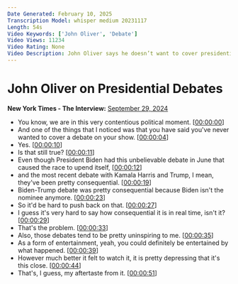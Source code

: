 ```yaml
---
Date Generated: February 10, 2025
Transcription Model: whisper medium 20231117
Length: 54s
Video Keywords: ['John Oliver', 'Debate']
Video Views: 11234
Video Rating: None
Video Description: John Oliver says he doesn’t want to cover presidential debates on “Last Week Tonight,” but after the last one, he’s dismayed that the election is so close. Listen to more on “The Interview” podcast.
---
```


# John Oliver on Presidential Debates
**New York Times - The Interview:** [September 29, 2024](https://www.youtube.com/watch?v=VlBuLooumwQ)
*  You know, we are in this very contentious political moment. [[00:00:00](https://www.youtube.com/watch?v=VlBuLooumwQ&t=0.0s)]
*  And one of the things that I noticed was that you have said you've never wanted to cover a debate on your show. [[00:00:04](https://www.youtube.com/watch?v=VlBuLooumwQ&t=4.08s)]
*  Yes. [[00:00:10](https://www.youtube.com/watch?v=VlBuLooumwQ&t=10.32s)]
*  Is that still true? [[00:00:11](https://www.youtube.com/watch?v=VlBuLooumwQ&t=11.24s)]
*  Even though President Biden had this unbelievable debate in June that caused the race to upend itself, [[00:00:12](https://www.youtube.com/watch?v=VlBuLooumwQ&t=12.8s)]
*  and the most recent debate with Kamala Harris and Trump, I mean, they've been pretty consequential. [[00:00:19](https://www.youtube.com/watch?v=VlBuLooumwQ&t=19.68s)]
*  Biden-Trump debate was pretty consequential because Biden isn't the nominee anymore. [[00:00:23](https://www.youtube.com/watch?v=VlBuLooumwQ&t=23.6s)]
*  So it'd be hard to push back on that. [[00:00:27](https://www.youtube.com/watch?v=VlBuLooumwQ&t=27.44s)]
*  I guess it's very hard to say how consequential it is in real time, isn't it? [[00:00:29](https://www.youtube.com/watch?v=VlBuLooumwQ&t=29.119999999999997s)]
*  That's the problem. [[00:00:33](https://www.youtube.com/watch?v=VlBuLooumwQ&t=33.68s)]
*  Also, those debates tend to be pretty uninspiring to me. [[00:00:35](https://www.youtube.com/watch?v=VlBuLooumwQ&t=35.12s)]
*  As a form of entertainment, yeah, you could definitely be entertained by what happened. [[00:00:39](https://www.youtube.com/watch?v=VlBuLooumwQ&t=39.12s)]
*  However much better it felt to watch it, it is pretty depressing that it's this close. [[00:00:44](https://www.youtube.com/watch?v=VlBuLooumwQ&t=44.72s)]
*  That's, I guess, my aftertaste from it. [[00:00:51](https://www.youtube.com/watch?v=VlBuLooumwQ&t=51.84s)]
